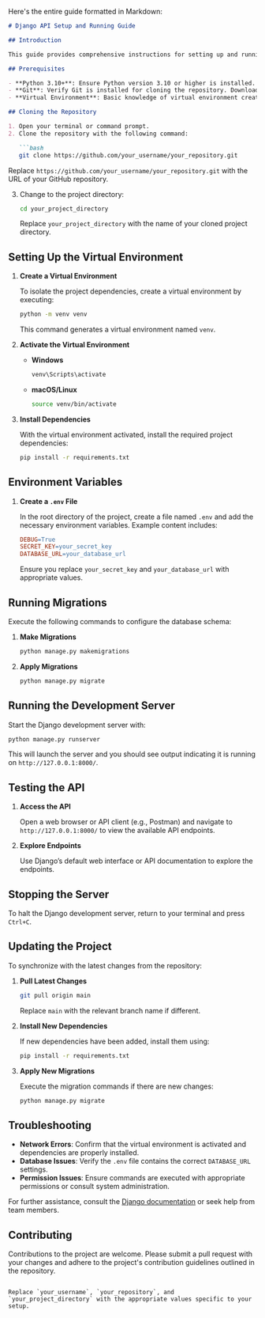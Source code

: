 Here's the entire guide formatted in Markdown:

```markdown
# Django API Setup and Running Guide

## Introduction

This guide provides comprehensive instructions for setting up and running the Django API for our project. Follow these steps meticulously to ensure proper configuration and operation of the API on your local environment.

## Prerequisites

- **Python 3.10+**: Ensure Python version 3.10 or higher is installed. If not, download and install it from [Python's official website](https://www.python.org/downloads/).
- **Git**: Verify Git is installed for cloning the repository. Download Git from [Git's official website](https://git-scm.com/downloads).
- **Virtual Environment**: Basic knowledge of virtual environment creation and management is assumed.

## Cloning the Repository

1. Open your terminal or command prompt.
2. Clone the repository with the following command:

   ```bash
   git clone https://github.com/your_username/your_repository.git
   ```

   Replace `https://github.com/your_username/your_repository.git` with the URL of your GitHub repository.

3. Change to the project directory:

   ```bash
   cd your_project_directory
   ```

   Replace `your_project_directory` with the name of your cloned project directory.

## Setting Up the Virtual Environment

1. **Create a Virtual Environment**

   To isolate the project dependencies, create a virtual environment by executing:

   ```bash
   python -m venv venv
   ```

   This command generates a virtual environment named `venv`.

2. **Activate the Virtual Environment**

   - **Windows**

     ```bash
     venv\Scripts\activate
     ```

   - **macOS/Linux**

     ```bash
     source venv/bin/activate
     ```

3. **Install Dependencies**

   With the virtual environment activated, install the required project dependencies:

   ```bash
   pip install -r requirements.txt
   ```

## Environment Variables

1. **Create a `.env` File**

   In the root directory of the project, create a file named `.env` and add the necessary environment variables. Example content includes:

   ```makefile
   DEBUG=True
   SECRET_KEY=your_secret_key
   DATABASE_URL=your_database_url
   ```

   Ensure you replace `your_secret_key` and `your_database_url` with appropriate values.

## Running Migrations

Execute the following commands to configure the database schema:

1. **Make Migrations**

   ```bash
   python manage.py makemigrations
   ```

2. **Apply Migrations**

   ```bash
   python manage.py migrate
   ```

## Running the Development Server

Start the Django development server with:

```bash
python manage.py runserver
```

This will launch the server and you should see output indicating it is running on `http://127.0.0.1:8000/`.

## Testing the API

1. **Access the API**

   Open a web browser or API client (e.g., Postman) and navigate to `http://127.0.0.1:8000/` to view the available API endpoints.

2. **Explore Endpoints**

   Use Django’s default web interface or API documentation to explore the endpoints.

## Stopping the Server

To halt the Django development server, return to your terminal and press `Ctrl+C`.

## Updating the Project

To synchronize with the latest changes from the repository:

1. **Pull Latest Changes**

   ```bash
   git pull origin main
   ```

   Replace `main` with the relevant branch name if different.

2. **Install New Dependencies**

   If new dependencies have been added, install them using:

   ```bash
   pip install -r requirements.txt
   ```

3. **Apply New Migrations**

   Execute the migration commands if there are new changes:

   ```bash
   python manage.py migrate
   ```

## Troubleshooting

- **Network Errors**: Confirm that the virtual environment is activated and dependencies are properly installed.
- **Database Issues**: Verify the `.env` file contains the correct `DATABASE_URL` settings.
- **Permission Issues**: Ensure commands are executed with appropriate permissions or consult system administration.

For further assistance, consult the [Django documentation](https://docs.djangoproject.com/en/stable/) or seek help from team members.

## Contributing

Contributions to the project are welcome. Please submit a pull request with your changes and adhere to the project's contribution guidelines outlined in the repository.
```

Replace `your_username`, `your_repository`, and `your_project_directory` with the appropriate values specific to your setup.
